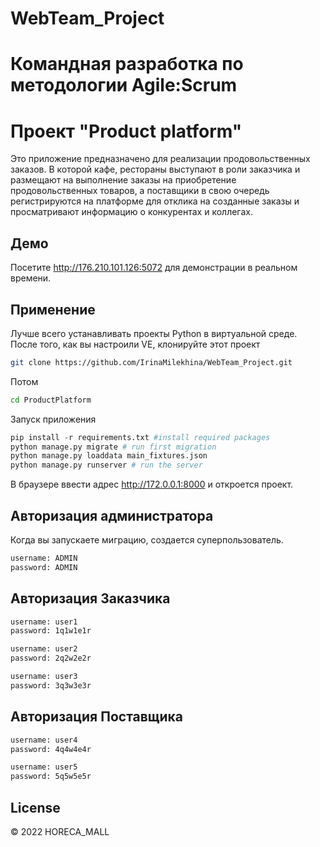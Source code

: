 # WebTeam_Project

# Командная разработка по методологии Agile:Scrum

# Проект "Product platform"
Это приложение предназначено для реализации продовольственных заказов. В которой кафе, рестораны выступают в роли заказчика и размещают на выполнение заказы на приобретение продовольственных товаров, а поставщики в свою очередь регистрируются на платформе для отклика на созданные заказы и просматривают информацию о конкурентах и коллегах.

## Демо
Посетите http://176.210.101.126:5072 для демонстрации в реальном времени. 

## Применение
Лучше всего устанавливать проекты Python в виртуальной среде. После того, как вы настроили VE, клонируйте этот проект

```bash
git clone https://github.com/IrinaMilekhina/WebTeam_Project.git
```
Потом

```bash
cd ProductPlatform
```
Запуск приложения

```python
pip install -r requirements.txt #install required packages
python manage.py migrate # run first migration
python manage.py loaddata main_fixtures.json
python manage.py runserver # run the server
```
В браузере ввести адрес http://172.0.0.1:8000 и откроется проект.

## Авторизация администратора
Когда вы запускаете миграцию, создается суперпользователь.
```bash
username: ADMIN
password: ADMIN
```

## Авторизация Заказчика

```bash
username: user1
password: 1q1w1e1r

username: user2
password: 2q2w2e2r

username: user3
password: 3q3w3e3r
```

## Авторизация Поставщика

```bash
username: user4
password: 4q4w4e4r

username: user5
password: 5q5w5e5r
```

## License
© 2022 HORECA_MALL

